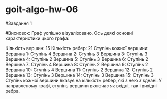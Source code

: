 # goit-algo-hw-06

#Завдання 1

#Висновок:
Граф успішно візуалізовано. Ось деякі основні характеристики цього графа:

Кількість вершин: 15
Кількість ребер: 21
Ступінь кожної вершини:
Вершина 1: Ступінь 4
Вершина 2: Ступінь 3
Вершина 3: Ступінь 3
Вершина 4: Ступінь 2
Вершина 5: Ступінь 3
Вершина 6: Ступінь 2
Вершина 7: Ступінь 4
Вершина 8: Ступінь 2
Вершина 9: Ступінь 2
Вершина 10: Ступінь 4
Вершина 11: Ступінь 2
Вершина 12: Ступінь 2
Вершина 13: Ступінь 3
Вершина 14: Ступінь 3
Вершина 15: Ступінь 3
Ступінь кожної вершини вказує на кількість ребер, які з нею з'єднані. У направленому графі, ступінь вершини включає як вхідні, так і вихідні ребра.
